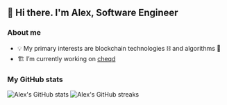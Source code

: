 ## 👋 Hi there. I'm Alex, Software Engineer

### About me

- 💡 My primary interests are blockchain technologies ⛓ and algorithms 🚦
- 🏗️ I’m currently working on [cheqd](https://github.com/cheqd)


### My GitHub stats

![Alex's GitHub stats](https://github-readme-stats.vercel.app/api?username=askolesov&show_icons=true&theme=vue)
![Alex's GitHub streaks](https://github-readme-streak-stats.herokuapp.com/?user=askolesov&theme=vue)

<!--
- 🔭 I’m currently working on ...
- 🌱 I’m currently learning ...
- 👯 I’m looking to collaborate on ...
- 🤔 I’m looking for help with ...
- 💬 Ask me about ...
- 📫 How to reach me: ...
- 😄 Pronouns: ...
- ⚡ Fun fact: ...
-->

